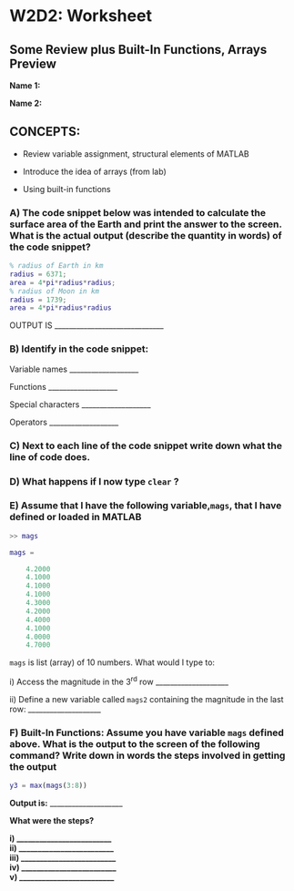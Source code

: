 # W2D2: Worksheet

## Some Review plus Built-In Functions, Arrays Preview

**Name 1:**

**Name 2:**

## CONCEPTS:

* Review variable assignment, structural elements of MATLAB

* Introduce the idea of arrays (from lab)

* Using built-in functions

### A) The code snippet below was intended to calculate the surface area of the Earth and print the answer to the screen. What is the actual output (describe the quantity in words) of the code snippet?

```matlab
% radius of Earth in km
radius = 6371;
area = 4*pi*radius*radius;
% radius of Moon in km
radius = 1739;
area = 4*pi*radius*radius
```


OUTPUT IS
\_\_\_\_\_\_\_\_\_\_\_\_\_\_\_\_\_\_\_\_\_\_\_\_\_\_\_\_\_\_

### B) Identify in the code snippet:

Variable names \_\_\_\_\_\_\_\_\_\_\_\_\_\_\_\_\_\_\_

Functions \_\_\_\_\_\_\_\_\_\_\_\_\_\_\_\_\_\_\_

Special characters \_\_\_\_\_\_\_\_\_\_\_\_\_\_\_\_\_\_\_

Operators \_\_\_\_\_\_\_\_\_\_\_\_\_\_\_\_\_\_\_

### C) Next to each line of the code snippet write down what the line of code does.

### D) What happens if I now type ```clear``` ?

### E) Assume that I have the following variable,```mags```, that I have defined or loaded in MATLAB

```matlab
>> mags

mags =

    4.2000
    4.1000
    4.1000
    4.1000
    4.3000
    4.2000
    4.4000
    4.1000
    4.0000
    4.7000
```

```mags``` is list (array) of 10 numbers. What would I type to:

i) Access the magnitude in the 3<sup>rd</sup> row
\_\_\_\_\_\_\_\_\_\_\_\_\_\_\_\_\_\_\_\_

ii) Define a new variable called ```mags2``` containing the magnitude in the
last row: \_\_\_\_\_\_\_\_\_\_\_\_\_\_\_\_\_\_\_\_

### F) Built-In Functions: Assume you have variable ```mags``` defined above. What is the output to the screen of the following command? Write down in words the steps involved in getting the output

```matlab
y3 = max(mags(3:8))
```

**Output is:** \_\_\_\_\_\_\_\_\_\_\_\_\_\_\_\_\_\_\_\_

**What were the steps?**

**i) \_\_\_\_\_\_\_\_\_\_\_\_\_\_\_\_\_\_\_\_\_\_\_\_\_**<br>
**ii) \_\_\_\_\_\_\_\_\_\_\_\_\_\_\_\_\_\_\_\_\_\_\_\_\_**<br>
**iii) \_\_\_\_\_\_\_\_\_\_\_\_\_\_\_\_\_\_\_\_\_\_\_\_\_**<br>
**iv) \_\_\_\_\_\_\_\_\_\_\_\_\_\_\_\_\_\_\_\_\_\_\_\_\_**<br>
**v) \_\_\_\_\_\_\_\_\_\_\_\_\_\_\_\_\_\_\_\_\_\_\_\_\_**
